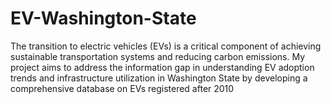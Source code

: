 # EV-Washington-State
The transition to electric vehicles (EVs) is a critical component of achieving sustainable transportation systems and reducing carbon emissions. My project aims to address the information gap in understanding EV adoption trends and infrastructure utilization in Washington State by developing a comprehensive database on EVs registered after 2010
